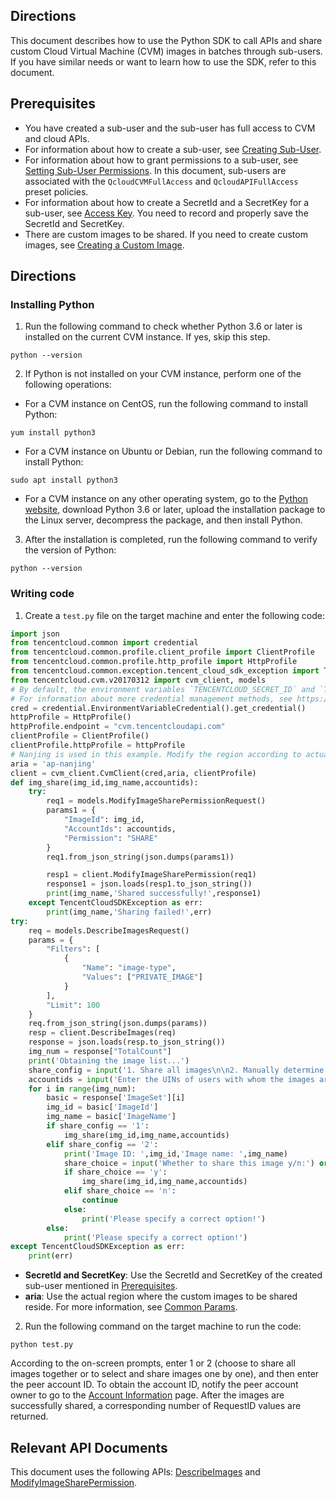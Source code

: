 ## Directions
This document describes how to use the Python SDK to call APIs and share custom Cloud Virtual Machine (CVM) images in batches through sub-users. If you have similar needs or want to learn how to use the SDK, refer to this document.


## Prerequisites[](id:preconditions)
- You have created a sub-user and the sub-user has full access to CVM and cloud APIs.
 - For information about how to create a sub-user, see [Creating Sub-User](https://intl.cloud.tencent.com/document/product/598/13674).
 - For information about how to grant permissions to a sub-user, see [Setting Sub-User Permissions](https://intl.cloud.tencent.com/document/product/598/32650). In this document, sub-users are associated with the `QcloudCVMFullAccess` and `QcloudAPIFullAccess` preset policies.
 - For information about how to create a SecretId and a SecretKey for a sub-user, see [Access Key](https://intl.cloud.tencent.com/document/product/598/32675). You need to record and properly save the SecretId and SecretKey.
- There are custom images to be shared. If you need to create custom images, see [Creating a Custom Image](https://www.tencentcloud.com/document/product/213/4942).


## Directions

### Installing Python
1. Run the following command to check whether Python 3.6 or later is installed on the current CVM instance. If yes, skip this step.
```shellsession
python --version
```
2. If Python is not installed on your CVM instance, perform one of the following operations:
 - For a CVM instance on CentOS, run the following command to install Python:
```shellsession
yum install python3
```
 - For a CVM instance on Ubuntu or Debian, run the following command to install Python:
```shellsession
sudo apt install python3
```
 - For a CVM instance on any other operating system, go to the [Python website](https://www.python.org/doc/), download Python 3.6 or later, upload the installation package to the Linux server, decompress the package, and then install Python.
3. After the installation is completed, run the following command to verify the version of Python:
```shellsession
python --version
```

### Writing code
1. Create a `test.py` file on the target machine and enter the following code:
```python
import json
from tencentcloud.common import credential
from tencentcloud.common.profile.client_profile import ClientProfile
from tencentcloud.common.profile.http_profile import HttpProfile
from tencentcloud.common.exception.tencent_cloud_sdk_exception import TencentCloudSDKException
from tencentcloud.cvm.v20170312 import cvm_client, models
# By default, the environment variables `TENCENTCLOUD_SECRET_ID` and `TENCENTCLOUD_SECRET_KEY` are read to get the `SecretId` and `SecretKey`.
# For information about more credential management methods, see https://github.com/TencentCloud/tencentcloud-sdk-python#%E5%87%AD%E8%AF%81%E7%AE%A1%E7%90%86
cred = credential.EnvironmentVariableCredential().get_credential()
httpProfile = HttpProfile()
httpProfile.endpoint = "cvm.tencentcloudapi.com"
clientProfile = ClientProfile()
clientProfile.httpProfile = httpProfile
# Nanjing is used in this example. Modify the region according to actual situation. For example, in the case of Shanghai, change the region to `ap-shanghai`.
aria = 'ap-nanjing'
client = cvm_client.CvmClient(cred,aria, clientProfile)
def img_share(img_id,img_name,accountids):
    try:
        req1 = models.ModifyImageSharePermissionRequest()
        params1 = {
            "ImageId": img_id,
            "AccountIds": accountids,
            "Permission": "SHARE"
        }
        req1.from_json_string(json.dumps(params1))

        resp1 = client.ModifyImageSharePermission(req1)
        response1 = json.loads(resp1.to_json_string())
        print(img_name,'Shared successfully!',response1)
    except TencentCloudSDKException as err:
        print(img_name,'Sharing failed!',err)
try:
    req = models.DescribeImagesRequest()
    params = {
        "Filters": [
            {
                "Name": "image-type",
                "Values": ["PRIVATE_IMAGE"]
            }
        ],
        "Limit": 100
    }
    req.from_json_string(json.dumps(params))
    resp = client.DescribeImages(req)
    response = json.loads(resp.to_json_string())
    img_num = response["TotalCount"]
    print('Obtaining the image list...')
    share_config = input('1. Share all images\n\n2. Manually determine the images to share\n\n Enter 1 or 2 and press the Enter key. Default value: 2:') or '2'
    accountids = input('Enter the UINs of users with whom the images are to share, and separate the UINs with commas:').split(",")
    for i in range(img_num):
        basic = response['ImageSet'][i]
        img_id = basic['ImageId']
        img_name = basic['ImageName']
        if share_config == '1':
            img_share(img_id,img_name,accountids)
        elif share_config == '2':
            print('Image ID: ',img_id,'Image name: ',img_name)
            share_choice = input('Whether to share this image y/n:') or 'y'
            if share_choice == 'y':
                img_share(img_id,img_name,accountids)
            elif share_choice == 'n':
                continue
            else:
                print('Please specify a correct option!')
        else:
            print('Please specify a correct option!')
except TencentCloudSDKException as err:
    print(err)
```
 - **SecretId and SecretKey**: Use the SecretId and SecretKey of the created sub-user mentioned in [Prerequisites](#preconditions).
 - **aria**: Use the actual region where the custom images to be shared reside. For more information, see [Common Params](https://www.tencentcloud.com/document/product/213/31574).
2. Run the following command on the target machine to run the code:
```shellesession
python test.py
```
According to the on-screen prompts, enter 1 or 2 (choose to share all images together or to select and share images one by one), and then enter the peer account ID. To obtain the account ID, notify the peer account owner to go to the [Account Information](https://console.cloud.tencent.com/developer) page.
After the images are successfully shared, a corresponding number of RequestID values are returned.

## Relevant API Documents
This document uses the following APIs: [DescribeImages](https://intl.cloud.tencent.com/document/product/213/33272) and [ModifyImageSharePermission](https://www.tencentcloud.com/document/product/213/33268).

